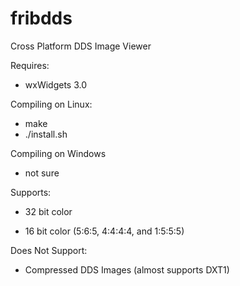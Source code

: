 # fribdds
Cross Platform DDS Image Viewer


Requires: 

- wxWidgets 3.0


Compiling on Linux:

 - make
 - ./install.sh


Compiling on Windows

 - not sure

Supports:

- 32 bit color

- 16 bit color (5:6:5, 4:4:4:4, and 1:5:5:5)


Does Not Support:
- Compressed DDS Images (almost supports DXT1)
